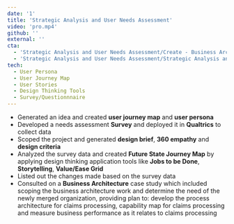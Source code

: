 ```yaml
---
date: '1'
title: 'Strategic Analysis and User Needs Assessment'
video: 'pro.mp4'
github: ''
external: ''
cta:
  - 'Strategic Analysis and User Needs Assessment/Create - Business Architecture Case Study.pdf'
  - 'Strategic Analysis and User Needs Assessment/Strategic Analysis and Needs Assessment.pdf'
tech:
  - User Persona
  - User Journey Map
  - User Stories
  - Design Thinking Tools
  - Survey/Questionnnaire
---
```


- Generated an idea and created **user journey map** and **user persona**
- Developed a needs assessment **Survey** and deployed it in **Qualtrics** to collect data
- Scoped the project and generated **design brief**, **360 empathy** and **design criteria**
- Analyzed the survey data and created **Future State Journey Map** by applying design thinking application tools like **Jobs to be Done**, **Storytelling**, **Value/Ease Grid**
- Listed out the changes made based on the survey data
- Consulted on a **Business Architecture** case study which included scoping the business architecture work and determine the need of the newly merged organization, providing plan to: develop the process architecture for claims processing, capability map for claims processing and measure business performance as it relates to claims processing
